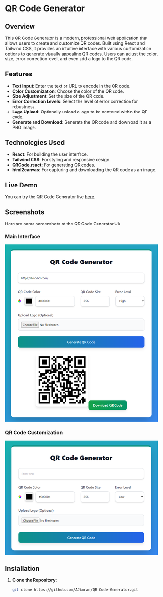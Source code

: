 # QR Code Generator

## Overview

This QR Code Generator is a modern, professional web application that allows users to create and customize QR codes. Built using React and Tailwind CSS, it provides an intuitive interface with various customization options to generate visually appealing QR codes. Users can adjust the color, size, error correction level, and even add a logo to the QR code.

## Features

- **Text Input**: Enter the text or URL to encode in the QR code.
- **Color Customization**: Choose the color of the QR code.
- **Size Adjustment**: Set the size of the QR code.
- **Error Correction Levels**: Select the level of error correction for robustness.
- **Logo Upload**: Optionally upload a logo to be centered within the QR code.
- **Generate and Download**: Generate the QR code and download it as a PNG image.

## Technologies Used

- **React**: For building the user interface.
- **Tailwind CSS**: For styling and responsive design.
- **QRCode.react**: For generating QR codes.
- **html2canvas**: For capturing and downloading the QR code as an image.

## Live Demo

You can try the QR Code Generator live [here]([https://your-live-link.com](https://qr-code-generator-xi-two.vercel.app/)).

## Screenshots

Here are some screenshots of the QR Code Generator UI:

### Main Interface
![Main Interface](/src/assets/demo1.png)

### QR Code Customization
![QR Code Customization](/src/assets/demo2.png)


## Installation

1. **Clone the Repository**:

   ```bash
   git clone https://github.com/AJAmran/QR-Code-Generator.git
